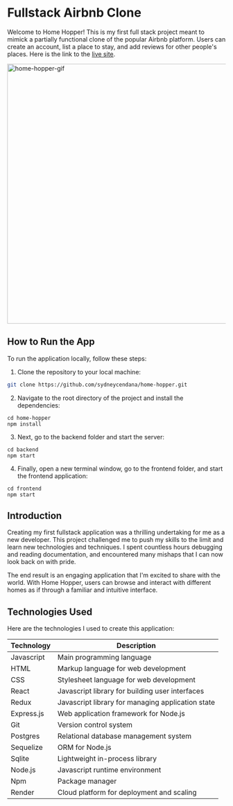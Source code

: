 # Fullstack Airbnb Clone

Welcome to Home Hopper! This is my first full stack project meant to mimick a partially functional clone of the popular Airbnb platform. Users can create an account, list a place to stay, and add reviews for other people's places. Here is the link to the [live site]([https://www.google.com/](https://home-hopper.onrender.com/)).

<img src="https://github.com/sydneycendana/home-hopper/assets/103895652/76818234-5502-424c-a91a-b6f60190e3da" alt="home-hopper-gif" width="600" />

## How to Run the App

To run the application locally, follow these steps:

1. Clone the repository to your local machine:

```bash
git clone https://github.com/sydneycendana/home-hopper.git
```

2. Navigate to the root directory of the project and install the dependencies:
```
cd home-hopper
npm install
```

3. Next, go to the backend folder and start the server:
```
cd backend
npm start
```

4. Finally, open a new terminal window, go to the frontend folder, and start the frontend application:
```
cd frontend
npm start
```

## Introduction

Creating my first fullstack application was a thrilling undertaking for me as a new developer. This project challenged me to push my skills to the limit and learn new technologies and techniques. I spent countless hours debugging and reading documentation, and encountered many mishaps that I can now look back on with pride.

The end result is an engaging application that I'm excited to share with the world. With Home Hopper, users can browse and interact with different homes as if through a familiar and intuitive interface.
## Technologies Used

Here are the technologies I used to create this application:

| Technology | Description                                          |
| ---------- | ---------------------------------------------------- |
| Javascript | Main programming language                            |
| HTML       | Markup language for web development                  |
| CSS        | Stylesheet language for web development              |
| React      | Javascript library for building user interfaces      |
| Redux      | Javascript library for managing application state    |
| Express.js | Web application framework for Node.js                |
| Git        | Version control system                                |
| Postgres   | Relational database management system                |
| Sequelize  | ORM for Node.js                                      |
| Sqlite     | Lightweight in-process library                        |
| Node.js    | Javascript runtime environment                       |
| Npm        | Package manager                                      |
| Render     | Cloud platform for deployment and scaling            |

